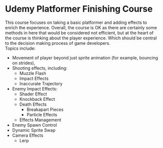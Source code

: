 # Udemy Platformer Finishing Course 
This course focuses on taking a basic platformer and adding effects to enrich the experience. Overall, the course is OK as there are certainly some methods in here that would be considered not efficient, but at the heart of the course is thinking about the player experience. Which should be central to the decision making process of game developers.  
Topics include:
- Movement of player beyond just sprite animation (for example, bouncing on strides),
- Shooting effects, including:
  - Muzzle Flash
  - Impact Effects
  - Inaccurate Trajectory
- Enemy Impact Effects:
  - Shader Effect
  - Knockback Effect
  - Death Effects
     - Breakapart Pieces
     - Particle Effects
  - Effects Management
- Enemy Spawn Control
- Dynamic Sprite Swap
- Camera Effects
  - Lerp

